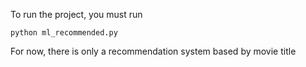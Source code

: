 To run the project, you must run
```
python ml_recommended.py
```

For now, there is only a recommendation system based by movie title